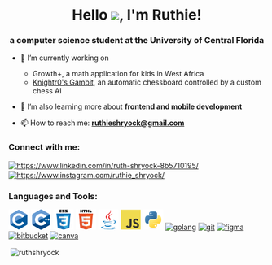

<h1 align="center">Hello <img src="https://raw.githubusercontent.com/MartinHeinz/MartinHeinz/master/wave.gif" width="30px">, I'm Ruthie!</h1>
<h3 align="center">a computer science student at the University of Central Florida</h3>

- 🔭 I’m currently working on
    - Growth+, a math application for kids in West Africa
    - [Knightr0's Gambit](https://github.com/ucfai/knightros-gambit), an automatic chessboard controlled by a custom chess AI

- 🌱 I’m also learning more about **frontend and mobile development**

- 📫 How to reach me: **ruthieshryock@gmail.com**

<h3 align="left">Connect with me:</h3>
<p align="left">
<a href="https://www.linkedin.com/in/ruth-shryock-8b5710195/" target="blank"><img align="center" src="https://raw.githubusercontent.com/rahuldkjain/github-profile-readme-generator/master/src/images/icons/Social/linked-in-alt.svg" alt="https://www.linkedin.com/in/ruth-shryock-8b5710195/" height="30" width="40" /></a>
<a href="https://www.instagram.com/ruthie_shryock/" target="blank"><img align="center" src="https://raw.githubusercontent.com/rahuldkjain/github-profile-readme-generator/master/src/images/icons/Social/instagram.svg" alt="https://www.instagram.com/ruthie_shryock/" height="30" width="40" /></a>
</p>

<h3 align="left">Languages and Tools:</h3>
<p align="left"> <a href="https://www.cprogramming.com/" target="_blank" rel="noreferrer"> <img src="https://raw.githubusercontent.com/devicons/devicon/master/icons/c/c-original.svg" alt="c" width="40" height="40"/></a> 
<a href="https://www.w3schools.com/cpp/" target="_blank" rel="noreferrer"> <img src="https://raw.githubusercontent.com/devicons/devicon/master/icons/cplusplus/cplusplus-original.svg" alt="cplusplus" width="40" height="40"/></a> 
<a href="https://www.w3schools.com/css/" target="_blank" rel="noreferrer"> <img src="https://raw.githubusercontent.com/devicons/devicon/master/icons/css3/css3-original-wordmark.svg" alt="css3" width="40" height="40"/></a> 
<a href="https://www.w3.org/html/" target="_blank" rel="noreferrer"> <img src="https://raw.githubusercontent.com/devicons/devicon/master/icons/html5/html5-original-wordmark.svg" alt="html5" width="40" height="40"/></a> 
<a href="https://www.java.com" target="_blank" rel="noreferrer"> <img src="https://raw.githubusercontent.com/devicons/devicon/master/icons/java/java-original.svg" alt="java" width="40" height="40"/></a> 
<a href="https://developer.mozilla.org/en-US/docs/Web/JavaScript" target="_blank" rel="noreferrer"> <img src="https://raw.githubusercontent.com/devicons/devicon/master/icons/javascript/javascript-original.svg" alt="javascript" width="40" height="40"/></a> 
<a href="https://www.python.org" target="_blank" rel="noreferrer"> <img src="https://raw.githubusercontent.com/devicons/devicon/master/icons/python/python-original.svg" alt="python" width="40" height="40"/></a>
<a href="https://go.dev" target="_blank" rel="noreferrer"> <img src="https://raw.githubusercontent.com/jmnote/z-icons/master/svg/go.svg" alt="golang" width="40" height="40"/></a>
<a href="https://git-scm.com" target="_blank" rel="noreferrer"> <img src="https://raw.githubusercontent.com/jmnote/z-icons/master/svg/git.svg" alt="git" width="40" height="40"/></a>
<a href="https://www.figma.com/" target="_blank" rel="noreferrer"> <img src="https://www.vectorlogo.zone/logos/figma/figma-icon.svg" alt="figma" width="40" height="40"/></a>  
<a href="https://bitbucket.org" target="_blank" rel="noreferrer"><img src="https://upload.wikimedia.org/wikipedia/commons/0/0e/Bitbucket-blue-logomark-only.svg" alt="bitbucket"width="40" height="40"/></a>
<a href="https://www.canva.com" target="_blank" rel="noreferrer"><img src="https://upload.wikimedia.org/wikipedia/commons/0/08/Canva_icon_2021.svg" alt="canva" width="40" height="40"/></a>
</p> 

<p>&nbsp;<img align="center" src="https://github-readme-stats.vercel.app/api?username=ruthshryock&show_icons=true&locale=en&theme=tokyonight" alt="ruthshryock" /></p>

